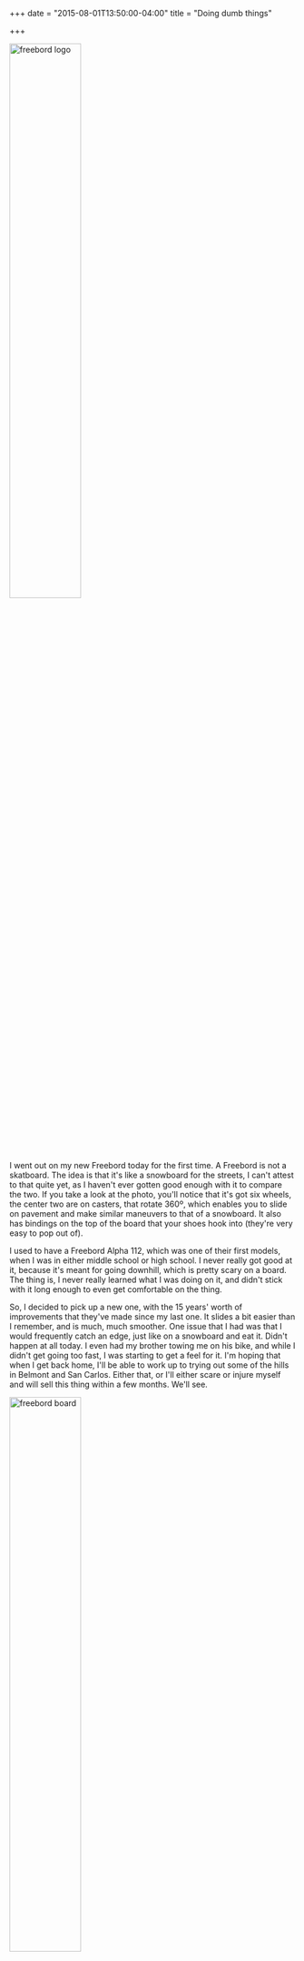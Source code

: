 +++
date = "2015-08-01T13:50:00-04:00"
title = "Doing dumb things"

+++

<img alt="freebord logo" width="50%" src="https://s3.amazonaws.com/ejf3-public/hosted_files/ejf_io/freebord_1.jpg" />

I went out on my new Freebord today for the first time. A Freebord is not a skatboard. The idea is that it's like a snowboard for the streets, I can't attest to that quite yet, as I haven't ever gotten good enough with it to compare the two. If you take a look at the photo, you'll notice that it's got six wheels, the center two are on casters, that rotate 360º, which enables you to slide on pavement and make similar maneuvers to that of a snowboard. It also has bindings on the top of the board that your shoes hook into (they're very easy to pop out of).

I used to have a Freebord Alpha 112, which was one of their first models, when I was in either middle school or high school. I never really got good at it, because it's meant for going downhill, which is pretty scary on a board. The thing is, I never really learned what I was doing on it, and didn't stick with it long enough to even get comfortable on the thing. 

So, I decided to pick up a new one, with the 15 years' worth of improvements that they've made since my last one. It slides a bit easier than I remember, and is much, much smoother. One issue that I had was that I would frequently catch an edge, just like on a snowboard and eat it. Didn't happen at all today. I even had my brother towing me on his bike, and while I didn't get going too fast, I was starting to get a feel for it. I'm hoping that when I get back home, I'll be able to work up to trying out some of the hills in Belmont and San Carlos. Either that, or I'll either scare or injure myself and will sell this thing within a few months. We'll see.

<img alt="freebord board" width="50%" src="https://s3.amazonaws.com/ejf3-public/hosted_files/ejf_io/freebord_2.jpg" />

Oh, and this is totally going to be me:

<iframe src="//www.funnyordie.com/embed/9ec5b53c8f" width="640" height="400" frameborder="0" allowfullscreen webkitallowfullscreen mozallowfullscreen></iframe><div style="text-align:left;font-size:x-small;margin-top:0;width:640px;"><a href="http://www.funnyordie.com/videos/9ec5b53c8f/skate-or-die-cool-guy" title="from Gabe Delahaye, Sean Dacanay">Skate Or Die Cool Guy</a> from <a href="http://www.funnyordie.com/funnyordie">Funny Or Die</a></div>
